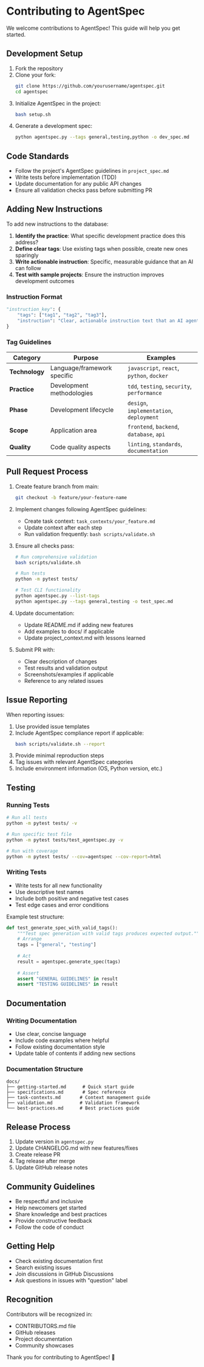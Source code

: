 # Contributing to AgentSpec

We welcome contributions to AgentSpec! This guide will help you get started.

## Development Setup

1. Fork the repository
2. Clone your fork:
   ```bash
   git clone https://github.com/yourusername/agentspec.git
   cd agentspec
   ```
3. Initialize AgentSpec in the project:
   ```bash
   bash setup.sh
   ```
4. Generate a development spec:
   ```bash
   python agentspec.py --tags general,testing,python -o dev_spec.md
   ```

## Code Standards

- Follow the project's AgentSpec guidelines in `project_spec.md`
- Write tests before implementation (TDD)
- Update documentation for any public API changes
- Ensure all validation checks pass before submitting PR

## Adding New Instructions

To add new instructions to the database:

1. **Identify the practice**: What specific development practice does this address?
2. **Define clear tags**: Use existing tags when possible, create new ones sparingly
3. **Write actionable instruction**: Specific, measurable guidance that an AI can follow
4. **Test with sample projects**: Ensure the instruction improves development outcomes

### Instruction Format

```python
"instruction_key": {
    "tags": ["tag1", "tag2", "tag3"],
    "instruction": "Clear, actionable instruction text that an AI agent can follow."
}
```

### Tag Guidelines

| Category | Purpose | Examples |
|----------|---------|----------|
| **Technology** | Language/framework specific | `javascript`, `react`, `python`, `docker` |
| **Practice** | Development methodologies | `tdd`, `testing`, `security`, `performance` |
| **Phase** | Development lifecycle | `design`, `implementation`, `deployment` |
| **Scope** | Application area | `frontend`, `backend`, `database`, `api` |
| **Quality** | Code quality aspects | `linting`, `standards`, `documentation` |

## Pull Request Process

1. Create feature branch from main:
   ```bash
   git checkout -b feature/your-feature-name
   ```

2. Implement changes following AgentSpec guidelines:
   - Create task context: `task_contexts/your_feature.md`
   - Update context after each step
   - Run validation frequently: `bash scripts/validate.sh`

3. Ensure all checks pass:
   ```bash
   # Run comprehensive validation
   bash scripts/validate.sh
   
   # Run tests
   python -m pytest tests/
   
   # Test CLI functionality
   python agentspec.py --list-tags
   python agentspec.py --tags general,testing -o test_spec.md
   ```

4. Update documentation:
   - Update README.md if adding new features
   - Add examples to docs/ if applicable
   - Update project_context.md with lessons learned

5. Submit PR with:
   - Clear description of changes
   - Test results and validation output
   - Screenshots/examples if applicable
   - Reference to any related issues

## Issue Reporting

When reporting issues:

1. Use provided issue templates
2. Include AgentSpec compliance report if applicable:
   ```bash
   bash scripts/validate.sh --report
   ```
3. Provide minimal reproduction steps
4. Tag issues with relevant AgentSpec categories
5. Include environment information (OS, Python version, etc.)

## Testing

### Running Tests

```bash
# Run all tests
python -m pytest tests/ -v

# Run specific test file
python -m pytest tests/test_agentspec.py -v

# Run with coverage
python -m pytest tests/ --cov=agentspec --cov-report=html
```

### Writing Tests

- Write tests for all new functionality
- Use descriptive test names
- Include both positive and negative test cases
- Test edge cases and error conditions

Example test structure:
```python
def test_generate_spec_with_valid_tags():
    """Test spec generation with valid tags produces expected output."""
    # Arrange
    tags = ["general", "testing"]
    
    # Act
    result = agentspec.generate_spec(tags)
    
    # Assert
    assert "GENERAL GUIDELINES" in result
    assert "TESTING GUIDELINES" in result
```

## Documentation

### Writing Documentation

- Use clear, concise language
- Include code examples where helpful
- Follow existing documentation style
- Update table of contents if adding new sections

### Documentation Structure

```
docs/
├── getting-started.md      # Quick start guide
├── specifications.md       # Spec reference
├── task-contexts.md       # Context management guide
├── validation.md          # Validation framework
└── best-practices.md      # Best practices guide
```

## Release Process

1. Update version in `agentspec.py`
2. Update CHANGELOG.md with new features/fixes
3. Create release PR
4. Tag release after merge
5. Update GitHub release notes

## Community Guidelines

- Be respectful and inclusive
- Help newcomers get started
- Share knowledge and best practices
- Provide constructive feedback
- Follow the code of conduct

## Getting Help

- Check existing documentation first
- Search existing issues
- Join discussions in GitHub Discussions
- Ask questions in issues with "question" label

## Recognition

Contributors will be recognized in:
- CONTRIBUTORS.md file
- GitHub releases
- Project documentation
- Community showcases

Thank you for contributing to AgentSpec! 🚀